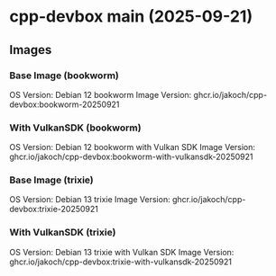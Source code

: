 # cpp-devbox main (2025-09-21)

## Images

### Base Image (bookworm)
OS Version:  Debian 12 bookworm
Image Version: ghcr.io/jakoch/cpp-devbox:bookworm-20250921


### With VulkanSDK (bookworm)
OS Version:  Debian 12 bookworm with Vulkan SDK
Image Version: ghcr.io/jakoch/cpp-devbox:bookworm-with-vulkansdk-20250921


### Base Image (trixie)
OS Version:  Debian 13 trixie
Image Version: ghcr.io/jakoch/cpp-devbox:trixie-20250921


### With VulkanSDK (trixie)
OS Version:  Debian 13 trixie with Vulkan SDK
Image Version: ghcr.io/jakoch/cpp-devbox:trixie-with-vulkansdk-20250921


